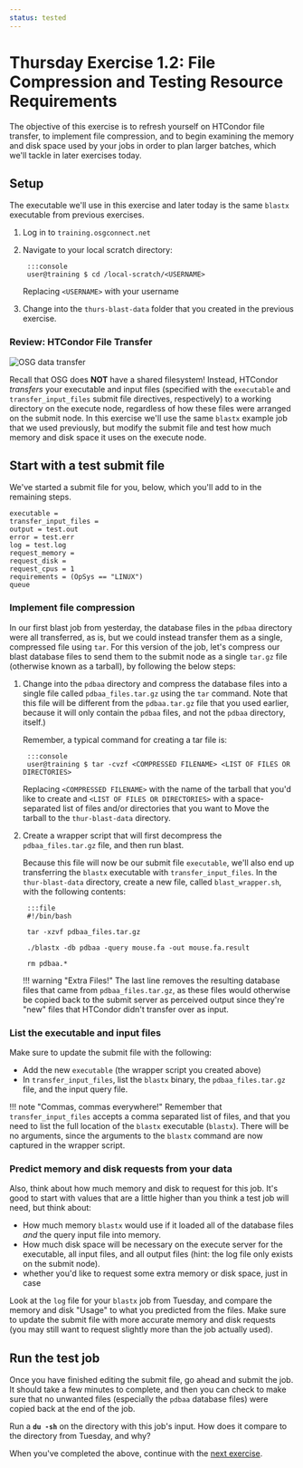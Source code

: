 ```yaml
---
status: tested
---
```


Thursday Exercise 1.2: File Compression and Testing Resource Requirements
==================================================


The objective of this exercise is to refresh yourself on HTCondor file transfer, to implement file compression, and to
begin examining the memory and disk space used by your jobs in order to plan larger batches, which we'll tackle in later
exercises today.

Setup
-----

The executable we'll use in this exercise and later today is the same `blastx` executable from previous exercises.

1. Log in to `training.osgconnect.net`
1. Navigate to your local scratch directory:

        :::console
        user@training $ cd /local-scratch/<USERNAME>

    Replacing `<USERNAME>` with your username

1. Change into the `thurs-blast-data` folder that you created in the previous exercise.

### Review: HTCondor File Transfer

![OSG data transfer](/materials/day4/files/osgus18-day4-part2-ex2-data-transfer.jpg)

Recall that OSG does **NOT** have a shared filesystem!
Instead, HTCondor *transfers* your executable and input files (specified with the `executable` and
`transfer_input_files` submit file directives, respectively) to a working directory on the execute node, regardless of
how these files were arranged on the submit node.
In this exercise we'll use the same `blastx` example job that we used previously, but modify the submit file and test
how much memory and disk space it uses on the execute node.

Start with a test submit file
-----------------------------

We've started a submit file for you, below, which you'll add to in the remaining steps.

``` file
executable = 
transfer_input_files = 
output = test.out
error = test.err
log = test.log
request_memory = 
request_disk = 
request_cpus = 1
requirements = (OpSys == "LINUX")
queue
```

### Implement file compression

In our first blast job from yesterday, the database files in the `pdbaa` directory were all transferred, as is, but we
could instead transfer them as a single, compressed file using `tar`.
For this version of the job, let's compress our blast database files to send them to the submit node as a single
`tar.gz` file (otherwise known as a tarball), by following the below steps:

1. Change into the `pdbaa` directory and compress the database files into a single file called `pdbaa_files.tar.gz`
   using the `tar` command.
   Note that this file will be different from the `pdbaa.tar.gz` file that you used earlier, because it will only
   contain the `pdbaa` files, and not the `pdbaa` directory, itself.)

   Remember, a typical command for creating a tar file is:

        :::console
        user@training $ tar -cvzf <COMPRESSED FILENAME> <LIST OF FILES OR DIRECTORIES>


    Replacing `<COMPRESSED FILENAME>` with the name of the tarball that you'd like to create and
    `<LIST OF FILES OR DIRECTORIES>` with a space-separated list of files and/or directories that you want to 
    Move the tarball to the `thur-blast-data` directory.

2. Create a wrapper script that will first decompress the `pdbaa_files.tar.gz` file, and then run blast.

    Because this file will now be our submit file `executable`, we'll also end up transferring the `blastx` executable
    with `transfer_input_files`.
    In the `thur-blast-data` directory, create a new file, called `blast_wrapper.sh`, with the following contents:

        :::file
        #!/bin/bash
        
        tar -xzvf pdbaa_files.tar.gz
        
        ./blastx -db pdbaa -query mouse.fa -out mouse.fa.result
        
        rm pdbaa.*

    !!! warning "Extra Files!"
        The last line removes the resulting database files that came from `pdbaa_files.tar.gz`, as these files would
        otherwise be copied back to the submit server as perceived output since they're "new" files that HTCondor
        didn't transfer over as input.

### List the executable and input files

Make sure to update the submit file with the following:

-   Add the new `executable` (the wrapper script you created above)
-   In `transfer_input_files`, list the `blastx` binary, the `pdbaa_files.tar.gz` file, and the input query file.

!!! note "Commas, commas everywhere!"
    Remember that `transfer_input_files` accepts a comma separated list of files, and that you need to list the full
    location of the `blastx` executable (`blastx`).
    There will be no arguments, since the arguments to the `blastx` command are now captured in the wrapper script.

### Predict memory and disk requests from your data

Also, think about how much memory and disk to request for this job.
It's good to start with values that are a little higher than you think a test job will need, but think about:

-   How much memory `blastx` would use if it loaded all of the database files *and* the query input file into memory.
-   How much disk space will be necessary on the execute server for the executable, all input files, and all output
    files (hint: the log file only exists on the submit node).
-   whether you'd like to request some extra memory or disk space, just in case

Look at the `log` file for your `blastx` job from Tuesday, and compare the memory and disk "Usage" to what you predicted
from the files.
Make sure to update the submit file with more accurate memory and disk requests (you may still want to request slightly
more than the job actually used).

Run the test job
----------------

Once you have finished editing the submit file, go ahead and submit the job.
It should take a few minutes to complete, and then you can check to make sure that no unwanted files (especially the
`pdbaa` database files) were copied back at the end of the job.

Run a **`du -sh`** on the directory with this job's input.
How does it compare to the directory from Tuesday, and why?

When you've completed the above, continue with the [next exercise](/materials/day4/part1-ex3-blast-split).


